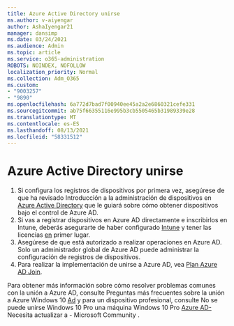 ```yaml
---
title: Azure Active Directory unirse
ms.author: v-aiyengar
author: AshaIyengar21
manager: dansimp
ms.date: 03/24/2021
ms.audience: Admin
ms.topic: article
ms.service: o365-administration
ROBOTS: NOINDEX, NOFOLLOW
localization_priority: Normal
ms.collection: Adm_O365
ms.custom:
- "9003257"
- "9890"
ms.openlocfilehash: 6a772d7bad7f00940ee45a2a2e6860321cefe331
ms.sourcegitcommit: ab75f66355116e995b3cb5505465b31989339e28
ms.translationtype: MT
ms.contentlocale: es-ES
ms.lasthandoff: 08/13/2021
ms.locfileid: "58331512"
---
```

# <a name="azure-active-directory-join"></a>Azure Active Directory unirse

1. Si configura los registros de dispositivos por primera vez, asegúrese de que ha revisado Introducción a la administración de dispositivos en [Azure Active Directory](https://docs.microsoft.com/azure/active-directory/devices/overview) que le guiará sobre cómo obtener dispositivos bajo el control de Azure AD. 
1. Si vas a registrar dispositivos en Azure AD directamente e inscribirlos en Intune, deberás asegurarte de haber configurado [Intune](https://docs.microsoft.com/mem/intune/enrollment/device-enrollment) y tener las licencias [en](https://docs.microsoft.com/mem/intune/fundamentals/licenses-assign) primer lugar.
1. Asegúrese de que está autorizado a realizar operaciones en Azure AD. Solo un administrador global de Azure AD puede administrar la configuración de registros de dispositivos.
1. Para realizar la implementación de unirse a Azure AD, vea [Plan Azure AD Join](https://docs.microsoft.com/azure/active-directory/devices/azureadjoin-plan).

Para obtener más información sobre cómo resolver problemas comunes con la unión a Azure AD, consulte Preguntas más frecuentes sobre la unión a Azure Windows 10 [Ad](https://docs.microsoft.com/azure/active-directory/devices/faq) y para un dispositivo profesional, consulte No se puede unirse Windows 10 Pro una máquina Windows 10 Pro [Azure AD-](https://answers.microsoft.com/en-us/msoffice/forum/msoffice_install-mso_win10-mso_365hp/unable-to-join-windows-10-pro-machine-to-azure-ad/abb1ca7d-b317-45ec-a628-e1c10eae2900)Necesita actualizar a - Microsoft Community .
